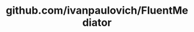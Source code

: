 ---
layout: post
title: github.com/ivanpaulovich/FluentMediator
categories: link
tags: [انگلیسی, برنامه‌نویسی]
---